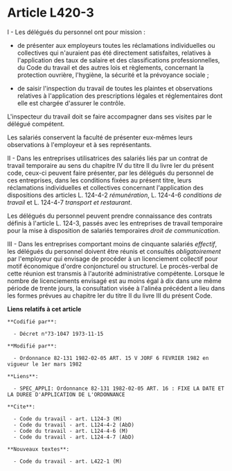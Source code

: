 # Article L420-3

I - Les délégués du personnel ont pour mission :

- de présenter aux employeurs toutes les réclamations individuelles ou collectives qui n'auraient pas été directement
satisfaites, relatives à l'application des taux de salaire et des classifications professionnelles, du Code du travail et des
autres lois et règlements, concernant la protection ouvrière, l'hygiène, la sécurité et la prévoyance sociale ;

- de saisir l'inspection du travail de toutes les plaintes et observations relatives à l'application des prescriptions
légales et réglementaires dont elle est chargée d'assurer le contrôle.

L'inspecteur du travail doit se faire accompagner dans ses visites par le délégué compétent.

Les salariés conservent la faculté de présenter eux-mêmes leurs observations à l'employeur et à ses représentants.

II - Dans les entreprises utilisatrices des salariés liés par un contrat de travail temporaire au sens du chapitre IV du
titre II du livre Ier du présent code, ceux-ci peuvent faire présenter, par les délégués du personnel de ces entreprises,
dans les conditions fixées au présent titre, leurs réclamations individuelles et collectives concernant l'application des
dispositions des articles L. 124-4-2 *rémunération*, L. 124-4-6 *conditions de travail* et L. 124-4-7 *transport et
restaurant*.

Les délégués du personnel peuvent prendre connaissance des contrats définis à l'article L. 124-3, passés avec les entreprises
de travail temporaire pour la mise à disposition de salariés temporaires *droit de communication*.

III - Dans les entreprises comportant moins de cinquante salariés *effectif*, les délégués du personnel doivent être réunis
et consultés *obligatoirement* par l'employeur qui envisage de procéder à un licenciement collectif pour motif économique
d'ordre conjoncturel ou structurel. Le procès-verbal de cette réunion est transmis à l'autorité administrative compétente.
Lorsque le nombre de licenciements envisagé est au moins égal à dix dans une même période de trente jours, la consultation
visée à l'alinéa précédent a lieu dans les formes prévues au chapitre Ier du titre II du livre III du présent Code.

**Liens relatifs à cet article**

	**Codifié par**:

	  - Décret n°73-1047 1973-11-15

	**Modifié par**:

	  - Ordonnance 82-131 1982-02-05 ART. 15 V JORF 6 FEVRIER 1982 en vigueur le 1er mars 1982

	**Liens**:

	  - SPEC_APPLI: Ordonnance 82-131 1982-02-05 ART. 16 : FIXE LA DATE ET LA DUREE D'APPLICATION DE L'ORDONNANCE

	**Cite**:

	  - Code du travail - art. L124-3 (M)
	  - Code du travail - art. L124-4-2 (AbD)
	  - Code du travail - art. L124-4-6 (M)
	  - Code du travail - art. L124-4-7 (AbD)

	**Nouveaux textes**:

	  - Code du travail - art. L422-1 (M)
